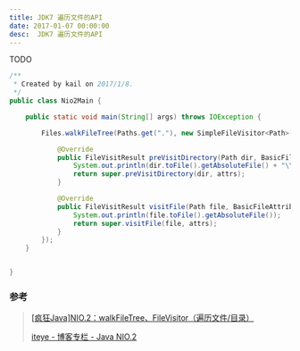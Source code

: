 ```yaml
---
title: JDK7 遍历文件的API
date: 2017-01-07 00:00:00
desc:  JDK7 遍历文件的API
---
```

TODO

<!--more-->

``` java
/**
 * Created by kail on 2017/1/8.
 */
public class Nio2Main {

    public static void main(String[] args) throws IOException {

        Files.walkFileTree(Paths.get("."), new SimpleFileVisitor<Path>() {

            @Override
            public FileVisitResult preVisitDirectory(Path dir, BasicFileAttributes attrs) throws IOException {
                System.out.println(dir.toFile().getAbsoluteFile() + "\\");
                return super.preVisitDirectory(dir, attrs);
            }

            @Override
            public FileVisitResult visitFile(Path file, BasicFileAttributes attrs) throws IOException {
                System.out.println(file.toFile().getAbsoluteFile());
                return super.visitFile(file, attrs);
            }
        });
    }


}

```

### 参考

> [[疯狂Java]NIO.2：walkFileTree、FileVisitor（遍历文件/目录）](http://blog.csdn.net/lirx_tech/article/details/51424569)
>
>[iteye - 博客专栏 - Java NIO.2](http://www.iteye.com/blogs/subjects/java-nio-2)